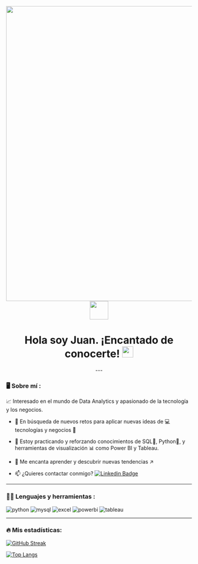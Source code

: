 <div id="header" align="center">
  <img decoding="async" src="https://github.com/user-attachments/assets/4c18a14f-3859-4fcc-ae80-d1d8eb7e52d0" width="800"/>
</div>
<div id="contact" align="center">
  <a href="https://www.linkedin.com/in/juan-esteban-macias-balboa-7567ab223/"><img decoding="async" src="https://github.com/user-attachments/assets/1afa88ee-eb94-40a1-b2e4-c503896e0e17" width="50"> </a>
</div>
<div id="badges" align="center">
<img decoding="async" src="https://visitor-badge-reloaded.herokuapp.com/badge?page_id=JuanEMacias.JuanEMacias&color=00cf00" alt=""/>
<h1>
  Hola soy Juan. ¡Encantado de conocerte!
  <img decoding="async" src="https://media.giphy.com/media/hvRJCLFzcasrR4ia7z/giphy.gif" width="30px"/>
</h1>
---
 <div id="header" align="left">

### :desktop_computer: Sobre mí :

:chart_with_upwards_trend: Interesado en el mundo de Data Analytics y apasionado de la tecnología y los negocios.  

* :footprints: En búsqueda de nuevos retos para aplicar nuevas ideas de  :computer: tecnologías y negocios :briefcase:

* :seedling: Estoy practicando y reforzando conocimientos de SQL:green_book:, Python:snake:, y herramientas de visualización :bar_chart: como Power BI y Tableau.

* :eyes: Me encanta aprender y descubrir nuevas tendencias :arrow_upper_right:

* :mailbox: ¿Quieres contactar conmigo? [![Linkedin Badge](https://img.shields.io/badge/-Juan-blue?style=flat&logo=Linkedin&logoColor=white)](https://www.linkedin.com/in/juan-esteban-macias-balboa-7567ab223/)

---

### :hammer::blue_book: Lenguajes y herramientas :

<div id="header" align="left">
    <img decoding="async" src="https://img.shields.io/badge/Python-3776AB?style=for-the-badge&logo=python&logoColor=white" alt="python"/>
  </a>
    <img decoding="async" src="https://img.shields.io/badge/MySQL-6DB33F?style=for-the-badge&logo=mysql&logoColor=white" alt="mysql"/>
  </a>
 <img decoding="async" src="https://img.shields.io/badge/Microsoft_Excel-217346?style=for-the-badge&logo=microsoft-excel&logoColor=white" alt="excel"/>
  </a>
 <img decoding="async" src="https://img.shields.io/badge/Power_BI-FFBE00?style=for-the-badge&logo=Power-BI&logoColor=white" alt="powerbi"/>
  </a>
<img decoding="async" src="https://img.shields.io/badge/Tableau-E97627?style=for-the-badge&logo=Tableau&logoColor=white" alt="tableau"/>
  </a>
</div>

---

### 🔥 Mis estadísticas:
[![GitHub Streak](http://github-readme-streak-stats.herokuapp.com?user=JuanEMacias&theme=dark&background=000000)](https://git.io/streak-stats)

[![Top Langs](https://github-readme-stats.vercel.app/api/top-langs/?username=JuanEMacias&layout=compact&theme=vision-friendly-dark)](https://github.com/anuraghazra/github-readme-stats)


